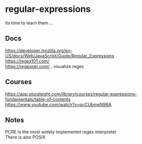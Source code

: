 # regular-expressions
Its time to learn them ...

## Docs

https://developer.mozilla.org/en-US/docs/Web/JavaScript/Guide/Regular_Expressions  
https://regex101.com/  
https://regexper.com/ , visualize regex

## Courses

https://app.pluralsight.com/library/courses/regular-expressions-fundamentals/table-of-contents  
https://www.youtube.com/watch?v=pcCUbnwN96A

## Notes

PCRE is the most widely implementet regex interpreter  
There is also POSIX
